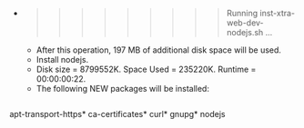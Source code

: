 * >>>>>>>>> Running inst-xtra-web-dev-nodejs.sh ...
  * After this operation, 197 MB of additional disk space will be used.
  * Install nodejs.
  * Disk size = 8799552K. Space Used = 235220K. Runtime = 00:00:00:22.
  * The following NEW packages will be installed:
  ```bash
apt-transport-https* ca-certificates* curl* gnupg* nodejs
  ```
